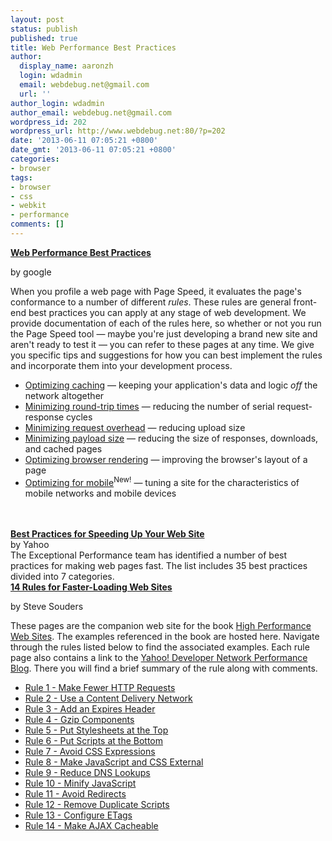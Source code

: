 ```yaml
---
layout: post
status: publish
published: true
title: Web Performance Best Practices
author:
  display_name: aaronzh
  login: wdadmin
  email: webdebug.net@gmail.com
  url: ''
author_login: wdadmin
author_email: webdebug.net@gmail.com
wordpress_id: 202
wordpress_url: http://www.webdebug.net:80/?p=202
date: '2013-06-11 07:05:21 +0800'
date_gmt: '2013-06-11 07:05:21 +0800'
categories:
- browser
tags:
- browser
- css
- webkit
- performance
comments: []
---
```

<p><strong><a href="https://developers.google.com/speed/docs/best-practices/rules_intro" target="_blank">Web Performance Best Practices</a></strong></p>
<p>by google</p>
<p>When you profile a web page with Page Speed, it evaluates the page's conformance to a number of different&nbsp;<i>rules</i>.&nbsp;These rules are general front-end best practices you can apply at any stage of web development. We provide documentation of each of the rules here, so whether or not you run the Page Speed tool &mdash; maybe you're just developing a brand new site and aren't ready to test it &mdash; you can refer to these pages at any time.&nbsp;We give you specific tips and suggestions for how you can best implement the rules and incorporate them into your development process.</p>
<!--more-->
<ul>
<li><a href="https://developers.google.com/speed/docs/best-practices/caching">Optimizing caching</a>&nbsp;&mdash; keeping your application's data and logic&nbsp;<i>off</i>&nbsp;the network altogether</li>
<li><a href="https://developers.google.com/speed/docs/best-practices/rtt">Minimizing round-trip times</a>&nbsp;&mdash; reducing the number of serial request-response cycles</li>
<li><a href="https://developers.google.com/speed/docs/best-practices/request">Minimizing request overhead</a>&nbsp;&mdash; reducing upload size</li>
<li><a href="https://developers.google.com/speed/docs/best-practices/payload">Minimizing payload size</a>&nbsp;&mdash; reducing the size of responses, downloads, and cached pages</li>
<li><a href="https://developers.google.com/speed/docs/best-practices/rendering">Optimizing browser rendering</a>&nbsp;&mdash; improving the browser's layout of a page</li>
<li><a href="https://developers.google.com/speed/docs/best-practices/mobile">Optimizing for mobile</a><sup>New!</sup>&nbsp;&mdash; tuning a site for the characteristics of mobile networks and mobile devices</li><br />
</ul><br />
<strong><a href="http://developer.yahoo.com/performance/rules.html" target="_blank">Best Practices for Speeding Up Your Web Site</a></strong><br />
by Yahoo<br />
The Exceptional Performance team has identified a number of best practices for making web pages fast. The list includes 35 best practices divided into 7 categories.<br />
<strong><a href="http://stevesouders.com/hpws/rules.php" target="_blank">14 Rules for Faster-Loading Web Sites</a></strong></p>
<p>by&nbsp;Steve Souders</p>
<p>These pages are the companion web site for the book&nbsp;<a href="http://www.amazon.com/gp/product/0596529309?ie=UTF8&amp;tag=stevsoud-20&amp;linkCode=as2&amp;camp=1789&amp;creative=9325&amp;creativeASIN=0596529309">High Performance Web Sites</a>. The examples referenced in the book are hosted here. Navigate through the rules listed below to find the associated examples. Each rule page also contains a link to the&nbsp;<a href="http://developer.yahoo.com/performance/rules.html">Yahoo! Developer Network Performance Blog</a>. There you will find a brief summary of the rule along with comments.</p>
<ul>
<li><a href="http://stevesouders.com/hpws/rule-min-http.php">Rule 1 - Make Fewer HTTP Requests</a></li>
<li><a href="http://stevesouders.com/hpws/rule-cdn.php">Rule 2 - Use a Content Delivery Network</a></li>
<li><a href="http://stevesouders.com/hpws/rule-expires.php">Rule 3 - Add an Expires Header</a></li>
<li><a href="http://stevesouders.com/hpws/rule-gzip.php">Rule 4 - Gzip Components</a></li>
<li><a href="http://stevesouders.com/hpws/rule-css-top.php">Rule 5 - Put Stylesheets at the Top</a></li>
<li><a href="http://stevesouders.com/hpws/rule-js-bottom.php">Rule 6 - Put Scripts at the Bottom</a></li>
<li><a href="http://stevesouders.com/hpws/rule-expr.php">Rule 7 - Avoid CSS Expressions</a></li>
<li><a href="http://stevesouders.com/hpws/rule-inline.php">Rule 8 - Make JavaScript and CSS External</a></li>
<li><a href="http://stevesouders.com/hpws/rule-dns.php">Rule 9 - Reduce DNS Lookups</a></li>
<li><a href="http://stevesouders.com/hpws/rule-minify.php">Rule 10 - Minify JavaScript</a></li>
<li><a href="http://stevesouders.com/hpws/rule-redir.php">Rule 11 - Avoid Redirects</a></li>
<li><a href="http://stevesouders.com/hpws/rule-js-dupes.php">Rule 12 - Remove Duplicate Scripts</a></li>
<li><a href="http://stevesouders.com/hpws/rule-etags.php">Rule 13 - Configure ETags</a></li>
<li><a href="http://stevesouders.com/hpws/rule-ajax.php">Rule 14 - Make AJAX Cacheable</a></li><br />
</ul></p>
